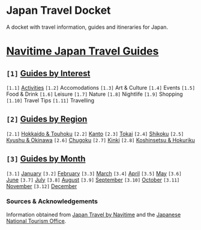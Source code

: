 # Japan Travel Docket
A docket with travel information, guides and itineraries for Japan.

# [Navitime Japan Travel Guides](https://www.japan.travel/en)
## `[1]` [Guides by Interest](navitime/guides/by%20interest)
`[1.1]` [Activities](navitime/guides/by%20interest/activities)
`[1.2]` Accomodations
`[1.3]` Art & Culture
`[1.4]` Events
`[1.5]` Food & Drink
`[1.6]` Leisure
`[1.7]` Nature
`[1.8]` Nightlife
`[1.9]` Shopping
`[1.10]` Travel Tips
`[1.11]` Travelling

## `[2]` [Guides by Region](navitime/guides/by%20region)
`[2.1]` [Hokkaido & Touhoku]()
`[2.2]` [Kanto]()
`[2.3]` [Tokai]()
`[2.4]` [Shikoku]()
`[2.5]` [Kyushu & Okinawa]()
`[2.6]` [Chugoku]()
`[2.7]` [Kinki]()
`[2.8]` [Koshinsetsu & Hokuriku]()

## `[3]` [Guides by Month](navitime/guides/by%20month)
`[3.1]` [January]()
`[3.2]` [February]()
`[3.3]` [March]()
`[3.4]` [April]()
`[3.5]` [May]()
`[3.6]` [June]()
`[3.7]` [July]()
`[3.8]` [August]()
`[3.9]` [September]()
`[3.10]` [October]()
`[3.11]` [November]()
`[3.12]` [December]()

### Sources & Acknowledgements
Information obtained from [Japan Travel by Navitime](https://japantravel.navitime.com/) and the [Japanese National Tourism Office](https://www.japan.travel/en).
